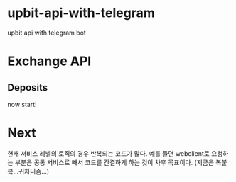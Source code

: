# upbit-api-with-telegram
upbit api with telegram bot


# Exchange API

## Deposits

now start!

# Next
현재 서비스 레벨의 로직의 경우 반복되는 코드가 많다. 예를 들면 webclient로 요청하는 부분은 공통 서비스로 빼서 코드를 간결하게 하는 것이 차후 목표이다.
(지금은 복붙복...귀차니즘...)
